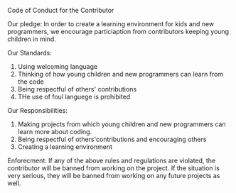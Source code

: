 Code of Conduct for the Contributor

Our pledge:
In order to create a learning environment for kids and new programmers, we encourage particiaption from contributors keeping young children in mind. 

Our Standards:

1. Using welcoming language
2. Thinking of how young children and new programmers can learn from the code
3. Being respectful of others' contributions
4. THe use of foul languege is prohibited

Our Responsibilities:

1. Making projects from which young children and new programmers can learn more about coding. 
2. Being respectful of others'contributions and encouraging others
3. Creating a learning environment

Enforecment:
If any of the above rules and regulations are violated, the contributor will be banned from working on the project. If the situation is very serious, they will be banned from working on any future projects as well.





